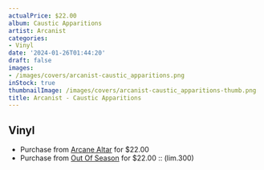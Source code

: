 ```yaml
---
actualPrice: $22.00
album: Caustic Apparitions
artist: Arcanist
categories:
- Vinyl
date: '2024-01-26T01:44:20'
draft: false
images:
- /images/covers/arcanist-caustic_apparitions.png
inStock: true
thumbnailImage: /images/covers/arcanist-caustic_apparitions-thumb.png
title: Arcanist - Caustic Apparitions
---
```


## Vinyl
* Purchase from [Arcane Altar](https://arcanealtar.bigcartel.com/product/arcanist-caustic-apparitions-12-lp) for $22.00
* Purchase from [Out Of Season](https://www.outofseasonlabel.com/products/arcanist-caustic-apparitions-lp-vinyl-lim-300) for $22.00 :: (lim.300)
